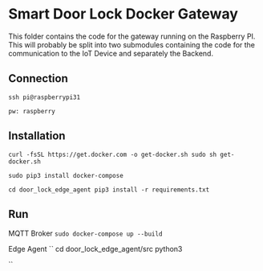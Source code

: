 # Smart Door Lock Docker Gateway
This folder contains the code for the gateway running on the Raspberry PI.
This will probably be split into two submodules containing the code for the communication to the IoT Device and separately the Backend.

## Connection
``
ssh pi@raspberrypi31
``

``
pw: raspberry
``

## Installation

``
curl -fsSL https://get.docker.com -o get-docker.sh
sudo sh get-docker.sh
``

``
sudo pip3 install docker-compose
``


``
cd door_lock_edge_agent
pip3 install -r requirements.txt 
``

## Run

MQTT Broker
``
sudo docker-compose up --build
``

Edge Agent
``
cd door_lock_edge_agent/src
python3

``
